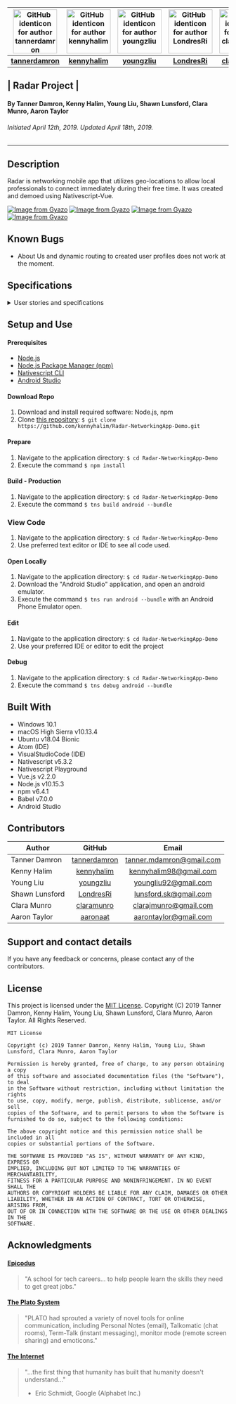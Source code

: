 | [<img src="https://avatars0.githubusercontent.com/u/46458105?s=460&v=4" width=100 alt="GitHub identicon for author tannerdamron">](https://github.com/tannerdamron) | [<img src="https://avatars1.githubusercontent.com/u/46428236?s=460&v=4" width=100 alt="GitHub identicon for author kennyhalim">](https://github.com/kennyhalim) | [<img src="https://avatars0.githubusercontent.com/u/46437665?s=460&v=4" width=100 alt="GitHub identicon for author youngzliu">](https://github.com/youngzliu) | [<img src="https://avatars1.githubusercontent.com/u/46427680?s=400&v=4" width=100 alt="GitHub identicon for author LondresRi">](https://github.com/LondresRi) | [<img src="https://avatars0.githubusercontent.com/u/43104007?s=460&v=4" width=100 alt="GitHub identicon for author claramunro">](https://github.com/claramunro) | [<img src="https://avatars3.githubusercontent.com/u/46456603?s=460&v=4" width=100 alt="GitHub identicon for author aaronaat">](https://github.com/aaronaat) |
| :-----------------------------------------------------------------------------------------------------------------------------------------------------------------: | :-------------------------------------------------------------------------------------------------------------------------------------------------------------: | :-----------------------------------------------------------------------------------------------------------------------------------------------------------: | :-----------------------------------------------------------------------------------------------------------------------------------------------------------: | :-------------------------------------------------------------------------------------------------------------------------------------------------------------: | :---------------------------------------------------------------------------------------------------------------------------------------------------------: |
|                                                         [**tannerdamron**](https://github.com/tannerdamron)                                                         |                                                         [**kennyhalim**](https://github.com/kennyhalim)                                                         |                                                         [**youngzliu**](https://github.com/youngzliu)                                                         |                                                         [**LondresRi**](https://github.com/LondresRi)                                                         |                                                         [**claramunro**](https://github.com/claramunro)                                                         |                                                         [**aaronaat**](https://github.com/aaronaat)                                                         |

## | **Radar Project** |

#### By Tanner Damron, Kenny Halim, Young Liu, Shawn Lunsford, Clara Munro, Aaron Taylor

###### Initiated April 12th, 2019. Updated April 18th, 2019.

---

## Description

Radar is networking mobile app that utilizes geo-locations to allow local professionals to connect immediately during their free time. It was created and demoed using Nativescript-Vue.

[![Image from Gyazo](https://i.gyazo.com/13298f177d4d0a45440c762d08ef3518.gif)](https://gyazo.com/13298f177d4d0a45440c762d08ef3518)
[![Image from Gyazo](https://i.gyazo.com/e57be400d58fa42b0c34737921d93430.gif)](https://gyazo.com/e57be400d58fa42b0c34737921d93430)
[![Image from Gyazo](https://i.gyazo.com/68ad5def13700a1d51ceccfdf35fea9c.gif)](https://gyazo.com/68ad5def13700a1d51ceccfdf35fea9c)
[![Image from Gyazo](https://i.gyazo.com/eb7c087e5a186202503686e675797900.gif)](https://gyazo.com/eb7c087e5a186202503686e675797900)

## Known Bugs

- About Us and dynamic routing to created user profiles does not work at the moment.

## Specifications

<details>
<summary>User stories and specifications</summary>

<table>
  <tr>
    <th> Scenario 01 </th><th></th>
  </tr>
  <tr>
    <td> Behavior </td>
    <td>As a new user, I want to be able to sign up</td>
  </tr>
  <tr>
    <td> Input </td>
    <td>User credentials</td>
  </tr>
  <tr>
    <td> Output </td>
    <td>Access to app functions</td>
  </tr>
  <tr>
    <td> Notes </td>
    <td> </td>
  </tr>
  <tr>
    <td> Completion </td>
    <td> True </td>
  </tr>
</table>

<table>
  <tr>
    <th> Scenario 02 </th><th></th>
  </tr>
  <tr>
    <td> Behavior </td>
    <td>As a new user, I want to be able to use my current sign in to use the app</td>
  </tr>
  <tr>
    <td> Input </td>
    <td>Username and password</td>
  </tr>
  <tr>
    <td> Output </td>
    <td>Access to app functions</td>
  </tr>
  <tr>
    <td> Notes </td>
    <td> </td>
  </tr>
  <tr>
    <td> Completion </td>
    <td> True </td>
  </tr>
</table>

<table>
  <tr>
    <th> Scenario 03 </th><th></th>
  </tr>
  <tr>
    <td> Behavior </td>
    <td>As a networking professional, I want to be able to manage my profile</td>
  </tr>
  <tr>
    <td> Input </td>
    <td>User information</td>
  </tr>
  <tr>
    <td> Output </td>
    <td>Public profile with user information displayed</td>
  </tr>
  <tr>
    <td> Notes </td>
    <td> Currently no profile privacy settings </td>
  </tr>
  <tr>
    <td> Completion </td>
    <td> True </td>
  </tr>
</table>

<table>
  <tr>
    <th> Scenario 04 </th><th></th>
  </tr>
  <tr>
    <td> Behavior </td>
    <td>As a local networker, I want to know who is nearby</td>
  </tr>
  <tr>
    <td> Input </td>
    <td>User geo-location</td>
  </tr>
  <tr>
    <td> Output </td>
    <td>Distance to other users by their geo-locations</td>
  </tr>
  <tr>
    <td> Notes </td>
    <td> Currently hardcoded for demo purposes </td>
  </tr>
  <tr>
    <td> Completion </td>
    <td> True </td>
  </tr>
</table>

<table>
  <tr>
    <th> Scenario 05 </th><th></th>
  </tr>
  <tr>
    <td> Behavior </td>
    <td>As a social media user, I want to be able to view other users' profiles</td>
  </tr>
  <tr>
    <td> Input </td>
    <td>Click user avatar</td>
  </tr>
  <tr>
    <td> Output </td>
    <td>Display public profile</td>
  </tr>
  <tr>
    <td> Notes </td>
    <td> </td>
  </tr>
  <tr>
    <td> Completion </td>
    <td> True </td>
  </tr>
</table>

<table>
  <tr>
    <th> Scenario 06 </th><th></th>
  </tr>
  <tr>
    <td> Behavior </td>
    <td>As a social media user, I want to be able to message others</td>
  </tr>
  <tr>
    <td> Input </td>
    <td>User A sends message</td>
  </tr>
  <tr>
    <td> Output </td>
    <td>User B recieves message</td>
  </tr>
  <tr>
    <td> Notes </td>
    <td> Currently setup for demo purposes </td>
  </tr>
  <tr>
    <td> Completion </td>
    <td> True </td>
  </tr>
</table>

<table>
  <tr>
    <th> Scenario 07 </th><th></th>
  </tr>
  <tr>
    <td> Behavior </td>
    <td>As a multi-app user, I want to remain logged into my apps</td>
  </tr>
  <tr>
    <td> Input </td>
    <td>User login information</td>
  </tr>
  <tr>
    <td> Output </td>
    <td>User remains logged in</td>
  </tr>
  <tr>
    <td> Notes </td>
    <td> </td>
  </tr>
  <tr>
    <td> Completion </td>
    <td> True </td>
  </tr>
</table>

<table>
  <tr>
    <th> Scenario 08 </th><th></th>
  </tr>
  <tr>
    <td> Behavior </td>
    <td>As a multi-app user, I want my login information saved</td>
  </tr>
  <tr>
    <td> Input </td>
    <td>User login information</td>
  </tr>
  <tr>
    <td> Output </td>
    <td>User information is saved until cleared</td>
  </tr>
  <tr>
    <td> Notes </td>
    <td> </td>
  </tr>
  <tr>
    <td> Completion </td>
    <td> True </td>
  </tr>
</table>

<table>
  <tr>
    <th> Scenario 09 </th><th></th>
  </tr>
  <tr>
    <td> Behavior </td>
    <td>As a user, I want to be able to log out of the app</td>
  </tr>
  <tr>
    <td> Input </td>
    <td>User clicks log out</td>
  </tr>
  <tr>
    <td> Output </td>
    <td>App exits user controls until next log in</td>
  </tr>
  <tr>
    <td> Notes </td>
    <td> </td>
  </tr>
  <tr>
    <td> Completion </td>
    <td> True </td>
  </tr>
</table>

<table>
  <tr>
    <th> Scenario 10 </th><th></th>
  </tr>
  <tr>
    <td> Behavior </td>
    <td>As a local networker, I want to be visually see how far other users are from me</td>
  </tr>
  <tr>
    <td> Input </td>
    <td>User searches for other networkers</td>
  </tr>
  <tr>
    <td> Output </td>
    <td>Map display</td>
  </tr>
  <tr>
    <td> Notes </td>
    <td> </td>
  </tr>
  <tr>
    <td> Completion </td>
    <td> True </td>
  </tr>
</table>

</details>

## Setup and Use

#### Prerequisites

- [Node.js](https://nodejs.org/en/)
- [Node.js Package Manager (npm)](https://www.npmjs.com/)
- [Nativescript CLI](https://docs.nativescript.org/start/quick-setup)
- [Android Studio](https://developer.android.com/studio)

#### Download Repo

1. Download and install required software: Node.js, npm
2. Clone [this repository](https://github.com/kennyhalim/Radar-NetworkingApp-Demo.git): `$ git clone https://github.com/kennyhalim/Radar-NetworkingApp-Demo.git`

#### Prepare

1. Navigate to the application directory: `$ cd Radar-NetworkingApp-Demo`
2. Execute the command `$ npm install`

#### Build - Production

1. Navigate to the application directory: `$ cd Radar-NetworkingApp-Demo`
2. Execute the command `$ tns build android --bundle`

### View Code

1. Navigate to the application directory: `$ cd Radar-NetworkingApp-Demo`
2. Use preferred text editor or IDE to see all code used.

#### Open Locally

1. Navigate to the application directory: `$ cd Radar-NetworkingApp-Demo`
2. Download the "Android Studio" application, and open an android emulator.
3. Execute the command `$ tns run android --bundle` with an Android Phone Emulator open.

#### Edit

1. Navigate to the application directory: `$ cd Radar-NetworkingApp-Demo`
2. Use your preferred IDE or editor to edit the project

#### Debug

1. Navigate to the application directory: `$ cd Radar-NetworkingApp-Demo`
2. Execute the command `$ tns debug android --bundle`

## Built With

- Windows 10.1
- macOS High Sierra v10.13.4
- Ubuntu v18.04 Bionic
- Atom (IDE)
- VisualStudioCode (IDE)
- Nativescript v5.3.2
- Nativescript Playground
- Vue.js v2.2.0
- Node.js v10.15.3
- npm v6.4.1
- Babel v7.0.0
- Android Studio

## Contributors

| Author         |                     GitHub                      |                            Email                            |
| -------------- | :---------------------------------------------: | :---------------------------------------------------------: |
| Tanner Damron  | [tannerdamron](https://github.com/tannerdamron) | [tanner.mdamron@gmail.com](mailto:tanner.mdamron@gmail.com) |
| Kenny Halim    |   [kennyhalim](https://github.com/kennyhalim)   |   [kennyhalim98@gmail.com](mailto:kennyhalim98@gmail.com)   |
| Young Liu      |    [youngzliu](https://github.com/youngzliu)    |     [youngliu92@gmail.com](mailto:youngliu92@gmail.com)     |
| Shawn Lunsford |    [LondresRi](https://github.com/LondresRi)    |    [lunsford.sk@gmail.com](mailto:lunsford.sk@gmail.com)    |
| Clara Munro    |   [claramunro](https://github.com/claramunro)   |    [clarajmunro@gmail.com](mailto:clarajmunro@gmail.com)    |
| Aaron Taylor   |     [aaronaat](https://github.com/aaronaat)     |    [aarontaylor@gmail.com](mailto:aarontaylor@gmail.com)    |

## Support and contact details

If you have any feedback or concerns, please contact any of the contributors.

## License

This project is licensed under the [MIT License](https://opensource.org/licenses/MIT). Copyright (C) 2019 Tanner Damron, Kenny Halim, Young Liu, Shawn Lunsford, Clara Munro, Aaron Taylor. All Rights Reserved.

```
MIT License

Copyright (c) 2019 Tanner Damron, Kenny Halim, Young Liu, Shawn Lunsford, Clara Munro, Aaron Taylor

Permission is hereby granted, free of charge, to any person obtaining a copy
of this software and associated documentation files (the "Software"), to deal
in the Software without restriction, including without limitation the rights
to use, copy, modify, merge, publish, distribute, sublicense, and/or sell
copies of the Software, and to permit persons to whom the Software is
furnished to do so, subject to the following conditions:

The above copyright notice and this permission notice shall be included in all
copies or substantial portions of the Software.

THE SOFTWARE IS PROVIDED "AS IS", WITHOUT WARRANTY OF ANY KIND, EXPRESS OR
IMPLIED, INCLUDING BUT NOT LIMITED TO THE WARRANTIES OF MERCHANTABILITY,
FITNESS FOR A PARTICULAR PURPOSE AND NONINFRINGEMENT. IN NO EVENT SHALL THE
AUTHORS OR COPYRIGHT HOLDERS BE LIABLE FOR ANY CLAIM, DAMAGES OR OTHER
LIABILITY, WHETHER IN AN ACTION OF CONTRACT, TORT OR OTHERWISE, ARISING FROM,
OUT OF OR IN CONNECTION WITH THE SOFTWARE OR THE USE OR OTHER DEALINGS IN THE
SOFTWARE.
```

## Acknowledgments

#### [Epicodus](https://www.epicodus.com/)

> "A school for tech careers... to help people learn the skills they need to get great jobs."

#### [The Plato System](https://en.wikipedia.org/w/index.php?title=PLATO_system&redirect=yes)

> "PLATO had sprouted a variety of novel tools for online communication, including Personal Notes (email), Talkomatic (chat rooms), Term-Talk (instant messaging), monitor mode (remote screen sharing) and emoticons."

#### [The Internet](https://webfoundation.org/)

> "...the first thing that humanity has built that humanity doesn't understand..."
>
> - Eric Schmidt, Google (Alphabet Inc.)
